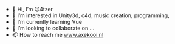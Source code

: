 - 👋 Hi, I’m @4tzer
- 👀 I’m interested in Unity3d, c4d, music creation, programming, 
- 🌱 I’m currently learning Vue
- 💞️ I’m looking to collaborate on ...
- 📫 How to reach me www.axekooi.nl

<!---
4tzer/4tzer is a ✨ special ✨ repository because its `README.md` (this file) appears on your GitHub profile.
You can click the Preview link to take a look at your changes.
--->
